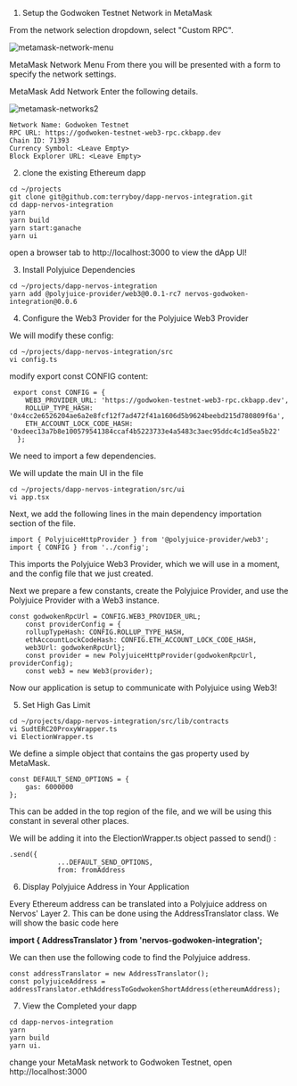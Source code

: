 1. Setup the Godwoken Testnet Network in MetaMask


From the network selection dropdown, select "Custom RPC".

![metamask-network-menu](https://user-images.githubusercontent.com/88998318/130059264-15e7a987-69de-4f6d-b926-8274f61e1ba7.png)

MetaMask Network Menu
From there you will be presented with a form to specify the network settings.

MetaMask Add Network
Enter the following details.


![metamask-networks2](https://user-images.githubusercontent.com/88998318/130059285-d2aa9826-de77-4b51-8bbb-96ef7d8511c7.png)



```
Network Name: Godwoken Testnet
RPC URL: https://godwoken-testnet-web3-rpc.ckbapp.dev
Chain ID: 71393
Currency Symbol: <Leave Empty>
Block Explorer URL: <Leave Empty>
```

  
2. clone the existing Ethereum dapp 
  


```
cd ~/projects
git clone git@github.com:terryboy/dapp-nervos-integration.git
cd dapp-nervos-integration
yarn
yarn build
yarn start:ganache
yarn ui
```

open a browser tab to http://localhost:3000 to view the dApp UI!
  
  

3. Install Polyjuice Dependencies
  

```
cd ~/projects/dapp-nervos-integration
yarn add @polyjuice-provider/web3@0.0.1-rc7 nervos-godwoken-integration@0.0.6
```
  
  
4. Configure the Web3 Provider for the Polyjuice Web3 Provider
   
We will modify these config:
```
cd ~/projects/dapp-nervos-integration/src
vi config.ts
```
modify export const CONFIG  content:
  
```
 export const CONFIG = {
    WEB3_PROVIDER_URL: 'https://godwoken-testnet-web3-rpc.ckbapp.dev',
    ROLLUP_TYPE_HASH: '0x4cc2e6526204ae6a2e8fcf12f7ad472f41a1606d5b9624beebd215d780809f6a',
    ETH_ACCOUNT_LOCK_CODE_HASH: '0xdeec13a7b8e100579541384ccaf4b5223733e4a5483c3aec95ddc4c1d5ea5b22'
  };
```

  
We need to import a few dependencies.
  
We will update the main UI in the file

```
cd ~/projects/dapp-nervos-integration/src/ui
vi app.tsx
```

Next, we add the following lines in the main dependency importation section of the file.
  
```
import { PolyjuiceHttpProvider } from '@polyjuice-provider/web3';
import { CONFIG } from '../config';
```

This imports the Polyjuice Web3 Provider, which we will use in a moment, and the config file that we just created.

Next we prepare a few constants, create the Polyjuice Provider, and use the Polyjuice Provider with a Web3 instance.
  
    
```
const godwokenRpcUrl = CONFIG.WEB3_PROVIDER_URL;
    const providerConfig = {
    rollupTypeHash: CONFIG.ROLLUP_TYPE_HASH,
    ethAccountLockCodeHash: CONFIG.ETH_ACCOUNT_LOCK_CODE_HASH,
    web3Url: godwokenRpcUrl};
    const provider = new PolyjuiceHttpProvider(godwokenRpcUrl, providerConfig);
    const web3 = new Web3(provider);
```
 Now our application is setup to communicate with Polyjuice using Web3!

5. Set High Gas Limit
  
```
cd ~/projects/dapp-nervos-integration/src/lib/contracts
vi SudtERC20ProxyWrapper.ts
vi ElectionWrapper.ts
```
 

We define a simple object that contains the gas property used by MetaMask.

```
const DEFAULT_SEND_OPTIONS = {
    gas: 6000000
};
```
This can be added in the top region of the file, and we will be using this constant in several other places.

We will be adding it into the ElectionWrapper.ts object passed to send() :


```
.send({
            ...DEFAULT_SEND_OPTIONS,
            from: fromAddress
```

  
6. Display Polyjuice Address in Your Application
 
Every Ethereum address can be translated into a Polyjuice address on Nervos' Layer 2. This can be done using the AddressTranslator class.
We will show the basic code here

**import { AddressTranslator } from 'nervos-godwoken-integration';**
  
We can then use the following code to find the Polyjuice address.


```
const addressTranslator = new AddressTranslator();
const polyjuiceAddress = addressTranslator.ethAddressToGodwokenShortAddress(ethereumAddress);
```

  
7. View the Completed  your dapp 


```
cd dapp-nervos-integration
yarn
yarn build
yarn ui.
```
change your MetaMask network to Godwoken Testnet,
open http://localhost:3000

